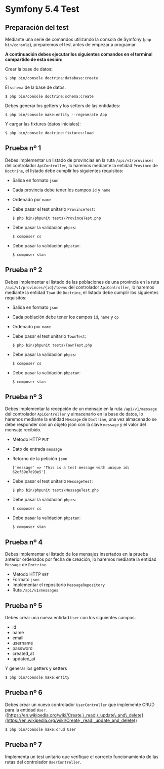 Symfony 5.4 Test
================

Preparación del test
--------------------

Mediante una serie de comandos utilizando la consola de Symfony (`php bin/console`), preparemos el test antes de empezar a programar.

**A continuación debes ejecutar los siguientes comandos en el terminal compartido de esta sesión:**

Crear la base de datos:

    $ php bin/console doctrine:database:create

El `schema` de la base de datos:

    $ php bin/console doctrine:schema:create

Debes generar los getters y los setters de las entidades:

    $ php bin/console make:entity --regenerate App

Y cargar las fixtures (datos iniciales):

    $ php bin/console doctrine:fixtures:load

Prueba nº 1
-----------

Debes implementar un listado de provincias en la ruta `/api/v1/provinces` del controlador `ApiController`, lo haremos mediante la entidad `Province` de `Doctrine`, el listado debe cumplir los siguientes requisitos:

*   Salida en formato `json`
*   Cada provincia debe tener los campos `id` y `name`
*   Ordenado por `name`
*   Debe pasar el test unitario `ProvinceTest`:
    
        $ php bin/phpunit tests\ProvinceTest.php
    
*   Debe pasar la validación `phpcs`:
    
        $ composer cs
    
*   Debe pasar la validación `phpstan`:
    
        $ composer stan
    

Prueba nº 2
-----------

Debes implementar el listado de las poblaciones de una provincia en la ruta `/api/v1/provinces/{id}/towns` del controlador `ApiController`, lo haremos mediante la entidad `Town` de `Doctrine`, el listado debe cumplir los siguientes requisitos:

*   Salida en formato `json`
*   Cada población debe tener los campos `id`, `name` y `cp`
*   Ordenado por `name`
*   Debe pasar el test unitario `TownTest`:
    
        $ php bin/phpunit tests\TownTest.php
    
*   Debe pasar la validación `phpcs`:
    
        $ composer cs
    
*   Debe pasar la validación `phpstan`:
    
        $ composer stan
    

Prueba nº 3
-----------

Debes implementar la recepción de un mensaje en la ruta `/api/v1/message` del controlador `ApiController` y almacenarlo en la base de datos, lo haremos mediante la entidad `Message` de `Doctrine`, una vez almacenado se debe responder con un objeto json con la clave `message` y el valor del mensaje recibido.

*   Método HTTP `PUT`
*   Dato de entrada `message`
*   Retorno de la petición `json`
    
        ['message' => 'This is a test message with unique id: 62cf59e7d93e5']
    
*   Debe pasar el test unitario `MessageTest`:
    
        $ php bin/phpunit tests\MessageTest.php
    
*   Debe pasar la validación `phpcs`:
    
        $ composer cs
    
*   Debe pasar la validación `phpstan`:
    
        $ composer stan
    

Prueba nº 4
-----------

Debes implementar el listado de los mensajes insertados en la prueba anterior ordenados por fecha de creación, lo haremos mediante la entidad `Message` de `Doctrine`.

*   Método HTTP `GET`
*   Formato `json`
*   Implementar el repositorio `MessageRepository`
*   Ruta `/api/v1/messages`

Prueba nº 5
-----------

Debes crear una nueva entidad `User` con los siguientes campos:

*   id
*   name
*   email
*   username
*   password
*   created\_at
*   updated\_at

Y generar los getters y setters

    $ php bin/console make:entity

Prueba nº 6
-----------

Debes crear un nuevo controlador `UserController` que implemente CRUD para la entidad `User`. ([https://en.wikipedia.org/wiki/Create,\_read,\_update\_and\_delete](https://en.wikipedia.org/wiki/Create,_read,_update_and_delete))

    $ php bin/console make:crud User

Prueba nº 7
-----------

Implementa un test unitario que verifique el correcto funcionamiento de las rutas del controlador `UserController`.